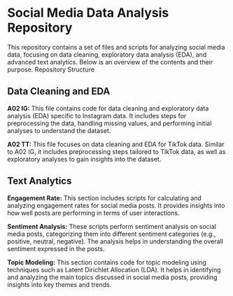 # Social Media Data Analysis Repository

This repository contains a set of files and scripts for analyzing social media data, focusing on data cleaning, exploratory data analysis (EDA), and advanced text analytics. Below is an overview of the contents and their purpose.
Repository Structure

## Data Cleaning and EDA
**A02 IG:** This file contains code for data cleaning and exploratory data analysis (EDA) specific to Instagram data. It includes steps for preprocessing the data, handling missing values, and performing initial analyses to understand the dataset.

**A02 TT:** This file focuses on data cleaning and EDA for TikTok data. Similar to A02 IG, it includes preprocessing steps tailored to TikTok data, as well as exploratory analyses to gain insights into the dataset.
## Text Analytics
**Engagement Rate:** This section includes scripts for calculating and analyzing engagement rates for social media posts. It provides insights into how well posts are performing in terms of user interactions.

**Sentiment Analysis:** These scripts perform sentiment analysis on social media posts, categorizing them into different sentiment categories (e.g., positive, neutral, negative). The analysis helps in understanding the overall sentiment expressed in the posts.

**Topic Modeling:** This section contains code for topic modeling using techniques such as Latent Dirichlet Allocation (LDA). It helps in identifying and analyzing the main topics discussed in social media posts, providing insights into key themes and trends.
